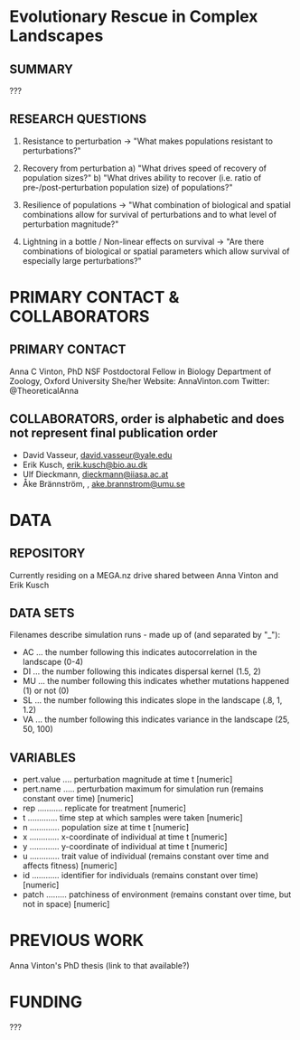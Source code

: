 # Evolutionary Rescue in Complex Landscapes

## SUMMARY

???


## RESEARCH QUESTIONS
1. Resistance to perturbation
-> "What makes populations resistant to perturbations?"

2. Recovery from perturbation
	a) "What drives speed of recovery of population sizes?"
	b) "What drives ability to recover (i.e. ratio of pre-/post-perturbation population size) of populations?"

3. Resilience of populations
 -> "What combination of biological and spatial combinations allow for survival of perturbations and to what level of perturbation magnitude?"

4. Lightning in a bottle / Non-linear effects on survival
-> "Are there combinations of biological or spatial parameters which allow survival of especially large perturbations?"

# PRIMARY CONTACT & COLLABORATORS
## PRIMARY CONTACT
Anna C Vinton, PhD
NSF Postdoctoral Fellow in Biology
Department of Zoology, Oxford University
She/her 
Website: AnnaVinton.com
Twitter: @TheoreticalAnna

## COLLABORATORS, order is alphabetic and does not represent final publication order
- David Vasseur, david.vasseur@yale.edu
- Erik Kusch, erik.kusch@bio.au.dk
- Ulf Dieckmann, dieckmann@iiasa.ac.at
- Åke Brännström, , ake.brannstrom@umu.se

# DATA
## REPOSITORY
Currently residing on a MEGA.nz drive shared between Anna Vinton and Erik Kusch

## DATA SETS
Filenames describe simulation runs - made up of (and separated by "_"):
- AC ... the number following this indicates autocorrelation in the landscape (0-4)
- DI ... the number following this indicates dispersal kernel (1.5, 2)
- MU ... the number following this indicates whether mutations happened (1) or not (0)
- SL ... the number following this indicates slope in the landscape (.8, 1, 1.2)
- VA ... the number following this indicates variance in the landscape (25, 50, 100)

## VARIABLES
- pert.value .... perturbation magnitude at time t [numeric]
- pert.name ..... perturbation maximum for simulation run (remains constant over time) [numeric]
- rep ........... replicate for treatment [numeric]
- t ............. time step at which samples were taken [numeric]
- n ............. population size at time t [numeric]
- x ............. x-coordinate of individual at time t [numeric]
- y ............. y-coordinate of individual at time t [numeric]
- u ............. trait value of individual (remains constant over time and affects fitness) [numeric]
- id ............ identifier for individuals (remains constant over time) [numeric]
- patch ......... patchiness of environment (remains constant over time, but not in space) [numeric]

# PREVIOUS WORK
Anna Vinton's PhD thesis (link to that available?)

# FUNDING
???
